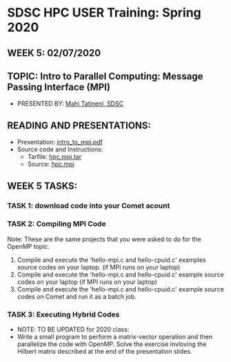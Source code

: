 # SDSC HPC USER Training:  Spring 2020
## WEEK 5: 02/07/2020

## TOPIC: Intro to Parallel Computing: Message Passing Interface (MPI) 
* PRESENTED BY:  [Mahi Tatineni, SDSC](https://hpc-students.sdsc.edu/instr_bios/mahidhar_tatineni.html)

## READING AND PRESENTATIONS:

* Presentation:  [intro_to_mpi.pdf](./intro_to_mpi.pdf)
* Source code and Instructions:
    - Tarfile: [hpc.mpi.tar](hpc.mpi.tar)
    - Source: [hpc.mpi](hpc.mpi)



## WEEK 5 TASKS:

### TASK 1: download code into your Comet acount

### TASK 2:  Compiling MPI Code
Note: These are the same projects that you were asked to do for the OpenMP topic.

1. Compile and execute the 'hello-mpi.c and hello-cpuid.c' examples source codes on your laptop. (if MPI runs on your laptop)
2. Compile and execute the 'hello-mpi.c and hello-cpuid.c' example source codes on your laptop (if MPI runs on your laptop)
3. Compile and execute the 'hello-mpi.c and hello-cpuid.c' example source codes on Comet and run it as a batch job. 


### TASK 3:  Executing Hybrid Codes 
*  NOTE: TO BE UPDATED for 2020 class: 
* Write a small program to perform a matrix-vector operation and then parallelize the code with OpenMP. Solve the exercise invloving the Hilbert matrix described at the end of the presentation slides.


